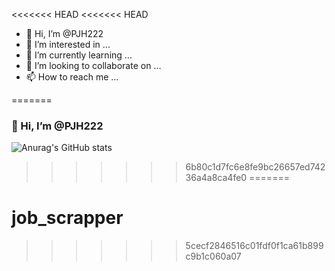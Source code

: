 <<<<<<< HEAD
<<<<<<< HEAD
- 👋 Hi, I’m @PJH222
- 👀 I’m interested in ...
- 🌱 I’m currently learning ...
- 💞️ I’m looking to collaborate on ...
- 📫 How to reach me ...

<!---
PJH222/PJH222 is a ✨ special ✨ repository because its `README.md` (this file) appears on your GitHub profile.
You can click the Preview link to take a look at your changes.
--->
=======
### 👋 Hi, I’m @PJH222

![Anurag's GitHub stats](https://github-readme-stats.vercel.app/api?username=PJH222&show_icons=true&theme=radical)

>>>>>>> 6b80c1d7fc6e8fe9bc26657ed74236a4a8ca4fe0
=======
# job_scrapper
>>>>>>> 5cecf2846516c01fdf0f1ca61b899c9b1c060a07
